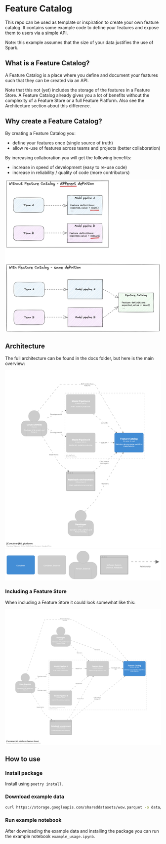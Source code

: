 # Feature Catalog

This repo can be used as template or inspiration to create your own feature catalog.
It contains some example code to define your features and expose them to users via a simple API.

Note: this example assumes that the size of your data justifies the use of Spark.

## What is a Feature Catalog?

A Feature Catalog is a place where you define and document your features such that they can be created via an API.

Note that this not (yet) includes the storage of the features in a Feature Store. A Feature Catalog already gives you a lot of benefits without the complexity of a Feature Store or a full Feature Platform. Also see the Architecture section about this difference.

## Why create a Feature Catalog?

By creating a Feature Catalog you:

- define your features once (single source of truth)
- allow re-use of features across teams and projects (better collaboration)

By increasing collaboration you will get the following benefits:

- increase in speed of development (easy to re-use code)
- increase in reliability / quality of code (more contributors)

<img src="docs/images/feature_catalog.png" width="600"/>

## Architecture

The full architecture can be found in the docs folder, but here is the main overview:

<img src="docs/images/structurizr-79513-MLplatform-Container.png" width="600"/>

<img src="docs/images/structurizr-79513-MLplatform-Container-key.png" width="600"/>

### Including a Feature Store
When including a Feature Store it could look somewhat like this:

<img src="docs/images/structurizr-79513-MLplatformFeatureStore-Container.png" width="600"/>

## How to use

### Install package

Install using `poetry install`.

### Download example data

```bash
curl https://storage.googleapis.com/shareddatasets/wow.parquet -o data/wow.parquet
```

### Run example notebook

After downloading the example data and installing the package you can run the example notebook `example_usage.ipynb`.
